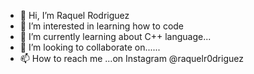 - 👋 Hi, I’m Raquel Rodriguez
- 👀 I’m interested in learning how to code
- 🌱 I’m currently learning about C++ language...
- 💞️ I’m looking to collaborate on......
- 📫 How to reach me ...on Instagram @raquelr0driguez

<!---
raquel92ky/raquel92ky is a ✨ special ✨ repository because its `README.md` (this file) appears on your GitHub profile.
You can click the Preview link to take a look at your changes.
--->
